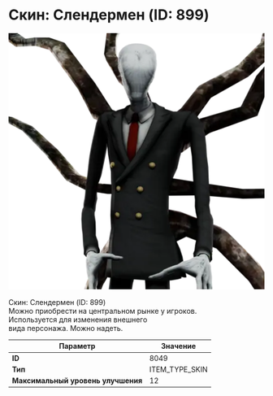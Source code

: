 # Скин: Слендермен (ID: 899)

![Item Image](../img/8049.webp?raw=true)

Скин: Слендермен (ID: 899)<br>Можно приобрести на центральном рынке у игроков.<br>Используется для изменения внешнего<br>вида персонажа. Можно надеть.


| Параметр | Значение |
|----------|----------|
| **ID** | 8049 |
| **Тип** | ITEM_TYPE_SKIN |
| **Максимальный уровень улучшения** | 12 |

